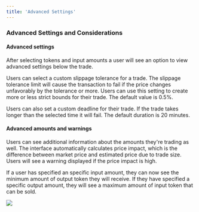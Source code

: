 ```yaml
---
title: 'Advanced Settings'
---
```


### Advanced Settings and Considerations

#### Advanced settings

After selecting tokens and input amounts a user will see an option to view advanced settings below the trade.

Users can select a custom slippage tolerance for a trade. The slippage tolerance limit will cause the transaction to fail if the price changes unfavorably by the tolerance or more. Users can use this setting to create more or less strict bounds for their trade. The default value is 0.5%.

Users can also set a custom deadline for their trade. If the trade takes longer than the selected time it will fail. The default duration is 20 minutes.

#### Advanced amounts and warnings

Users can see additional information about the amounts they're trading as well. The interface automatically calculates price impact, which is the difference between market price and estimated price due to trade size. Users will see a warning displayed if the price impact is high.

If a user has specified an specific input amount, they can now see the minimum amount of output token they will receive. If they have specified a specific output amount, they will see a maximum amount of input token that can be sold.

![](images/advanced.gif)
